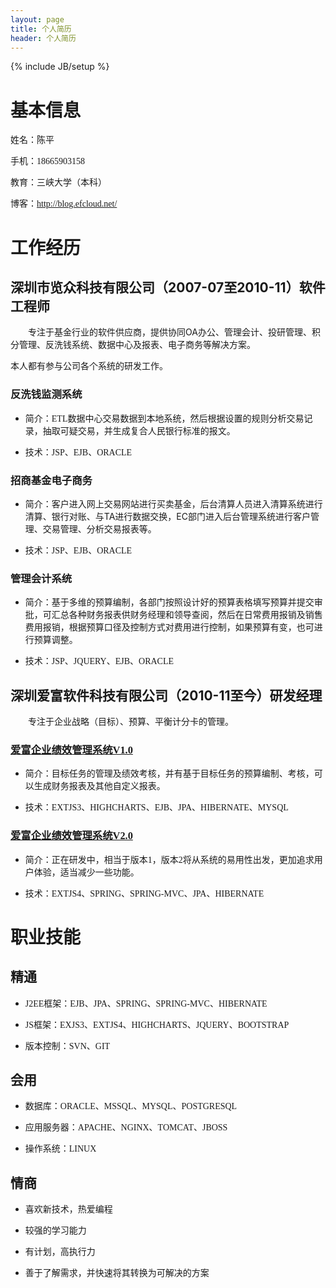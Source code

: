 ```yaml
---
layout: page
title: 个人简历
header: 个人简历
---
```

{% include JB/setup %}

<h1>
    <span style="font-family:&#39;微软雅黑&#39;,&#39;sans-serif&#39;">基本信息</span>
</h1>
<p>
    <span style="font-family:&#39;微软雅黑&#39;,&#39;sans-serif&#39;">姓名：陈平</span>
</p>
<p>
    <span style="font-family:&#39;微软雅黑&#39;,&#39;sans-serif&#39;">手机：18665903158</span>
</p>
<p>
    <span style="font-family:&#39;微软雅黑&#39;,&#39;sans-serif&#39;">教育：三峡大学（本科）</span>
</p>
<p>
    <span style="font-family:&#39;微软雅黑&#39;,&#39;sans-serif&#39;">博客：</span><a href="http://blog.efcloud.net/"><span style="font-family:&#39;微软雅黑&#39;,&#39;sans-serif&#39;">http://blog.efcloud.net/</span></a>
</p>
<h1>
    <span style="font-family:&#39;微软雅黑&#39;,&#39;sans-serif&#39;">工作经历</span>
</h1>
<h2>
    <span style="font-family:&#39;微软雅黑&#39;,&#39;sans-serif&#39;">深圳市览众科技有限公司（</span>2007-07<span style="font-family:&#39;微软雅黑&#39;,&#39;sans-serif&#39;">至</span>2010-11<span style="font-family:&#39;微软雅黑&#39;,&#39;sans-serif&#39;">）软件工程师</span>
</h2>
<p style="text-indent:28px">
    <span style="font-family:&#39;微软雅黑&#39;,&#39;sans-serif&#39;">专注于基金行业的软件供应商，提供协同</span>OA<span style="font-family:&#39;微软雅黑&#39;,&#39;sans-serif&#39;">办公、管理会计、投研管理、积分管理、反洗钱系统、数据中心及报表、电子商务等解决方案。</span>
</p>
<p>
    <span style="font-family:&#39;微软雅黑&#39;,&#39;sans-serif&#39;">本人都有参与公司各个系统的研发工作。</span>
</p>
<h3>
    <span style="font-family:&#39;微软雅黑&#39;,&#39;sans-serif&#39;">反洗钱监测系统</span>
</h3>
<ul style="list-style-type: disc;" class=" list-paddingleft-2">
    <li>
        <p>
            <span style="font-family:&#39;微软雅黑&#39;,&#39;sans-serif&#39;">简介：ETL数据中心交易数据到本地系统，然后根据设置的规则分析交易记录，抽取可疑交易，并生成复合人民银行标准的报文。</span>
        </p>
    </li>
    <li>
        <p>
            <span style="font-family:&#39;微软雅黑&#39;,&#39;sans-serif&#39;">技术：JSP、EJB、ORACLE</span>
        </p>
    </li>
</ul>
<h3>
    <span style="font-family:&#39;微软雅黑&#39;,&#39;sans-serif&#39;">招商基金电子商务</span>
</h3>
<ul style="list-style-type: disc;" class=" list-paddingleft-2">
    <li>
        <p>
            <span style="font-family:&#39;微软雅黑&#39;,&#39;sans-serif&#39;">简介：客户进入网上交易网站进行买卖基金，后台清算人员进入清算系统进行清算、银行对账、与</span>TA<span style="font-family:&#39;微软雅黑&#39;,&#39;sans-serif&#39;">进行数据交换，</span>EC<span style="font-family:&#39;微软雅黑&#39;,&#39;sans-serif&#39;">部门进入后台管理系统进行客户管理、交易管理、分析交易报表等。</span>
        </p>
    </li>
    <li>
        <p>
            <span style="font-family:&#39;微软雅黑&#39;,&#39;sans-serif&#39;">技术：</span><span style="font-family:&#39;微软雅黑&#39;,&#39;sans-serif&#39;">JSP</span><span style="font-family:&#39;微软雅黑&#39;,&#39;sans-serif&#39;">、EJB、ORACLE</span>
        </p>
    </li>
</ul>
<h3>
    <span style="font-family:&#39;微软雅黑&#39;,&#39;sans-serif&#39;">管理会计系统</span>
</h3>
<ul style="list-style-type: disc;" class=" list-paddingleft-2">
    <li>
        <p>
            <span style="font-family:&#39;微软雅黑&#39;,&#39;sans-serif&#39;">简介：基于多维的预算编制，各部门按照设计好的预算表格填写预算并提交审批，可汇总各种财务报表供财务经理和领导查阅，然后在日常费用报销及销售费用报销，根据预算口径及控制方式对费用进行控制，如果预算有变，也可进行预算调整。</span>
        </p>
    </li>
    <li>
        <p>
            <span style="font-family:&#39;微软雅黑&#39;,&#39;sans-serif&#39;">技术：JSP、JQUERY、EJB、ORACLE</span>
        </p>
    </li>
</ul>
<h2>
    <span style="font-family:&#39;微软雅黑&#39;,&#39;sans-serif&#39;">深圳爱富软件科技有限公司（</span>2010-11<span style="font-family:&#39;微软雅黑&#39;,&#39;sans-serif&#39;">至今）研发经理</span>
</h2>
<p style="text-indent:28px">
    <span style="font-family:&#39;微软雅黑&#39;,&#39;sans-serif&#39;">专注于企业战略（目标）、预算、平衡计分卡的管理。</span>
</p>
<h3>
    <a href="http://www.aifusoft.com:6088/"><span style="font-family:&#39;微软雅黑&#39;,&#39;sans-serif&#39;">爱富</span><span style="font-family:&#39;微软雅黑&#39;,&#39;sans-serif&#39;">企业</span><span style="font-family:&#39;微软雅黑&#39;,&#39;sans-serif&#39;">绩效</span><span style="font-family:&#39;微软雅黑&#39;,&#39;sans-serif&#39;">管理</span><span style="font-family:&#39;微软雅黑&#39;,&#39;sans-serif&#39;">系统V1.0</span></a>
</h3>
<ul style="list-style-type: disc;" class=" list-paddingleft-2">
    <li>
        <p>
            <span style="font-family:&#39;微软雅黑&#39;,&#39;sans-serif&#39;">简介：目标任务的管理及绩效考核，并有基于目标任务的预算编制、考核，可以生成财务报表及其他自定义报表。</span>
        </p>
    </li>
    <li>
        <p>
            <span style="font-family:&#39;微软雅黑&#39;,&#39;sans-serif&#39;">技术：EXTJS3、HIGHCHARTS、EJB、JPA、HIBERNATE、MYSQL</span>
        </p>
    </li>
</ul>
<h3>
    <a href="http://www.aifusoft.com/target/"><span style="font-family:&#39;微软雅黑&#39;,&#39;sans-serif&#39;">爱富</span><span style="font-family:&#39;微软雅黑&#39;,&#39;sans-serif&#39;">企业绩效管理系统V2.0</span></a>
</h3>
<ul style="list-style-type: disc;" class=" list-paddingleft-2">
    <li>
        <p>
            <span style="font-family:&#39;微软雅黑&#39;,&#39;sans-serif&#39;">简介：正在研发中，相当于版本1，版本2将从系统的易用性出发，更加追求用户体验，适当减少一些功能。</span>
        </p>
    </li>
    <li>
        <p>
            <span style="font-family:&#39;微软雅黑&#39;,&#39;sans-serif&#39;">技术：EXTJS4、SPRING、SPRING-MVC、JPA、HIBERNATE</span>
        </p>
    </li>
</ul>
<h1>
    <span style="font-family:&#39;微软雅黑&#39;,&#39;sans-serif&#39;">职业技能</span>
</h1>
<h2>
    <span style="font-family:&#39;微软雅黑&#39;,&#39;sans-serif&#39;">精通</span>
</h2>
<ul style="list-style-type: disc;" class=" list-paddingleft-2">
    <li>
        <p>
            <span style="font-family:&#39;微软雅黑&#39;,&#39;sans-serif&#39;">J2EE</span><span style="font-family:&#39;微软雅黑&#39;,&#39;sans-serif&#39;">框架：EJB、JPA、SPRING、SPRING-MVC、HIBERNATE</span>
        </p>
    </li>
    <li>
        <p>
            <span style="font-family:&#39;微软雅黑&#39;,&#39;sans-serif&#39;">JS</span><span style="font-family:&#39;微软雅黑&#39;,&#39;sans-serif&#39;">框架：EXJS3、EXTJS4、HIGHCHARTS、JQUERY、BOOTSTRAP</span>
        </p>
    </li>
    <li>
        <p>
            <span style="font-family:&#39;微软雅黑&#39;,&#39;sans-serif&#39;">版本控制：SVN、GIT</span>
        </p>
    </li>
</ul>
<h2>
    <span style="font-family:&#39;微软雅黑&#39;,&#39;sans-serif&#39;">会用</span>
</h2>
<ul style="list-style-type: disc;" class=" list-paddingleft-2">
    <li>
        <p>
            <span style="font-family:&#39;微软雅黑&#39;,&#39;sans-serif&#39;">数据库：ORACLE、MSSQL、MYSQL、POSTGRESQL</span>
        </p>
    </li>
    <li>
        <p>
            <span style="font-family:&#39;微软雅黑&#39;,&#39;sans-serif&#39;">应用服务器：APACHE、NGINX、TOMCAT、JBOSS</span>
        </p>
    </li>
    <li>
        <p>
            <span style="font-family:&#39;微软雅黑&#39;,&#39;sans-serif&#39;">操作系统：LINUX</span>
        </p>
    </li>
</ul>
<h2>
    <span style="font-family:&#39;微软雅黑&#39;,&#39;sans-serif&#39;">情商</span>
</h2>
<ul style="list-style-type: disc;" class=" list-paddingleft-2">
    <li>
        <p>
            <span style="font-family:&#39;微软雅黑&#39;,&#39;sans-serif&#39;">喜欢新技术，热爱编程</span>
        </p>
    </li>
    <li>
        <p>
            <span style="font-family:&#39;微软雅黑&#39;,&#39;sans-serif&#39;">较强的学习能力</span>
        </p>
    </li>
    <li>
        <p>
            <span style="font-family:&#39;微软雅黑&#39;,&#39;sans-serif&#39;">有计划，高执行力</span>
        </p>
    </li>
    <li>
        <p>
            <span style="font-family:&#39;微软雅黑&#39;,&#39;sans-serif&#39;">善于了解需求，并快速将其转换为可解决的方案</span>
        </p>
    </li>
</ul>
<p>
    <br/>
</p>